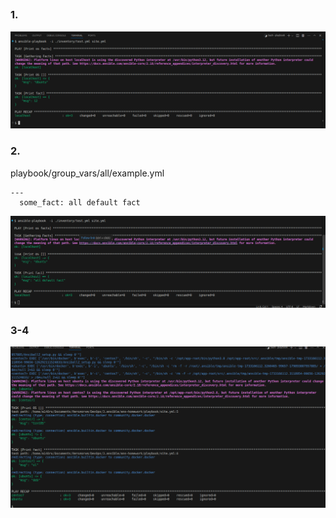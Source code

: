 ## 

### 1. 

![alt text](image.png)

### 2.

playbook/group_vars/all/example.yml
```
---
  some_fact: all default fact

```

![alt text](image-1.png)

### 3-4

![alt text](image-2.png)
